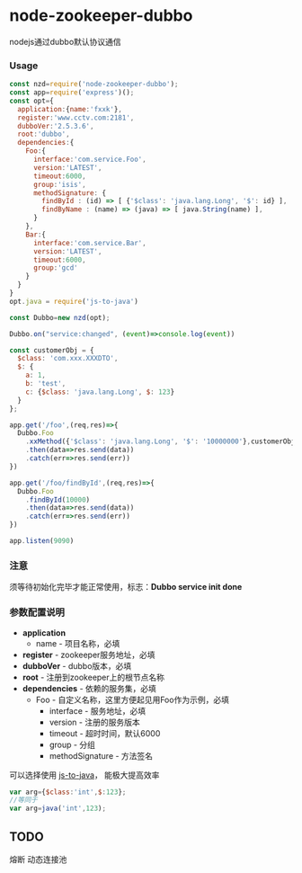 # node-zookeeper-dubbo
nodejs通过dubbo默认协议通信


### Usage

```javascript
const nzd=require('node-zookeeper-dubbo');
const app=require('express')();
const opt={
  application:{name:'fxxk'},
  register:'www.cctv.com:2181',
  dubboVer:'2.5.3.6',
  root:'dubbo',
  dependencies:{
    Foo:{
      interface:'com.service.Foo',
      version:'LATEST',
      timeout:6000,
      group:'isis',
      methodSignature: {
        findById : (id) => [ {'$class': 'java.lang.Long', '$': id} ],
        findByName : (name) => (java) => [ java.String(name) ],
      }
    },
    Bar:{
      interface:'com.service.Bar',
      version:'LATEST',
      timeout:6000,
      group:'gcd'
    }
  }
}
opt.java = require('js-to-java')

const Dubbo=new nzd(opt);

Dubbo.on("service:changed", (event)=>console.log(event))

const customerObj = {
  $class: 'com.xxx.XXXDTO',
  $: {
    a: 1,
    b: 'test',
    c: {$class: 'java.lang.Long', $: 123}
  }
};

app.get('/foo',(req,res)=>{
  Dubbo.Foo
    .xxMethod({'$class': 'java.lang.Long', '$': '10000000'},customerObj)
    .then(data=>res.send(data))
    .catch(err=>res.send(err))
})

app.get('/foo/findById',(req,res)=>{
  Dubbo.Foo
    .findById(10000)
    .then(data=>res.send(data))
    .catch(err=>res.send(err))
})

app.listen(9090)

```
### 注意

须等待初始化完毕才能正常使用，标志：**Dubbo service init done**

### 参数配置说明
- **application**
  * name - 项目名称，必填
- **register** - zookeeper服务地址，必填
- **dubboVer** - dubbo版本，必填
- **root** - 注册到zookeeper上的根节点名称
- **dependencies** - 依赖的服务集，必填
  * Foo - 自定义名称，这里方便起见用Foo作为示例，必填
    * interface - 服务地址，必填
    * version - 注册的服务版本
    * timeout	-	超时时间，默认6000
    * group	-	分组
    * methodSignature	-	方法签名

可以选择使用  [js-to-java](https://github.com/node-modules/js-to-java)， 能极大提高效率
```javascript
var arg={$class:'int',$:123};
//等同于
var arg=java('int',123);
```


## TODO
熔断
动态连接池

[npm-image]:http://img.shields.io/npm/v/node-zookeeper-dubbo.svg?style=flat-square
[npm-url]:https://npmjs.org/package/node-zookeeper-dubbo?style=flat-square
[downloads-image]:http://img.shields.io/npm/dm/node-zookeeper-dubbo.svg?style=flat-square
